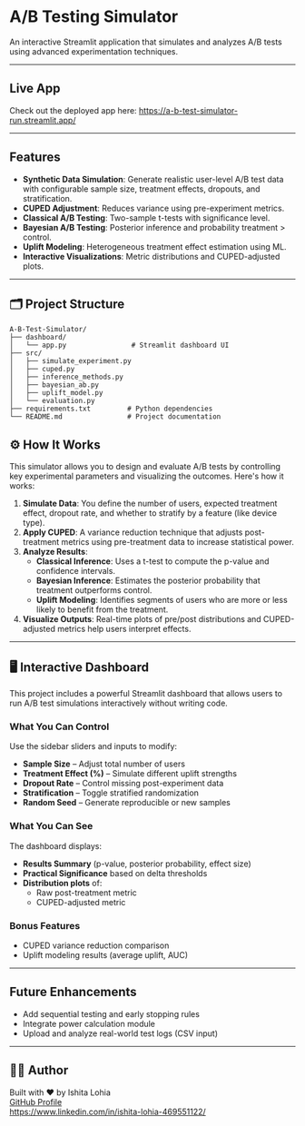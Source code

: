 # A/B Testing Simulator

An interactive Streamlit application that simulates and analyzes A/B tests using advanced experimentation techniques.

---

## Live App
Check out the deployed app here:
https://a-b-test-simulator-run.streamlit.app/

---

##  Features
- **Synthetic Data Simulation**: Generate realistic user-level A/B test data with configurable sample size, treatment effects, dropouts, and stratification.
- **CUPED Adjustment**: Reduces variance using pre-experiment metrics.
- **Classical A/B Testing**: Two-sample t-tests with significance level.
- **Bayesian A/B Testing**: Posterior inference and probability treatment > control.
- **Uplift Modeling**: Heterogeneous treatment effect estimation using ML.
- **Interactive Visualizations**: Metric distributions and CUPED-adjusted plots.

---

## 🗂️ Project Structure
```
A-B-Test-Simulator/
├── dashboard/
│   └── app.py                # Streamlit dashboard UI
├── src/
│   ├── simulate_experiment.py
│   ├── cuped.py
│   ├── inference_methods.py
│   ├── bayesian_ab.py
│   ├── uplift_model.py
│   └── evaluation.py
├── requirements.txt         # Python dependencies
└── README.md                # Project documentation
```


## ⚙️ How It Works

This simulator allows you to design and evaluate A/B tests by controlling key experimental parameters and visualizing the outcomes. Here's how it works:

1. **Simulate Data**: You define the number of users, expected treatment effect, dropout rate, and whether to stratify by a feature (like device type).
2. **Apply CUPED**: A variance reduction technique that adjusts post-treatment metrics using pre-treatment data to increase statistical power.
3. **Analyze Results**:
   - **Classical Inference**: Uses a t-test to compute the p-value and confidence intervals.
   - **Bayesian Inference**: Estimates the posterior probability that treatment outperforms control.
   - **Uplift Modeling**: Identifies segments of users who are more or less likely to benefit from the treatment.
4. **Visualize Outputs**: Real-time plots of pre/post distributions and CUPED-adjusted metrics help users interpret effects.

---

## 🖥️ Interactive Dashboard

This project includes a powerful Streamlit dashboard that allows users to run A/B test simulations interactively without writing code.

###  What You Can Control
Use the sidebar sliders and inputs to modify:
- **Sample Size** – Adjust total number of users
- **Treatment Effect (%)** – Simulate different uplift strengths
- **Dropout Rate** – Control missing post-experiment data
- **Stratification** – Toggle stratified randomization
- **Random Seed** – Generate reproducible or new samples

###  What You Can See
The dashboard displays:
- **Results Summary** (p-value, posterior probability, effect size)
- **Practical Significance** based on delta thresholds
- **Distribution plots** of:
  - Raw post-treatment metric
  - CUPED-adjusted metric

###  Bonus Features
- CUPED variance reduction comparison
- Uplift modeling results (average uplift, AUC)

---

## Future Enhancements
- Add sequential testing and early stopping rules
- Integrate power calculation module
- Upload and analyze real-world test logs (CSV input)

---

## 👨‍💻 Author
Built with ❤️ by Ishita Lohia  
[GitHub Profile](https://github.com/IshitaLohia)  
https://www.linkedin.com/in/ishita-lohia-469551122/

